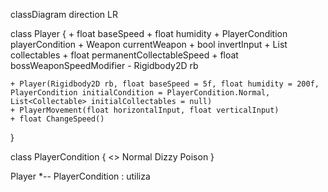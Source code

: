 classDiagram
  direction LR

  class Player {
    + float baseSpeed
    + float humidity
    + PlayerCondition playerCondition
    + Weapon currentWeapon
    + bool invertInput
    + List<Collectable> collectables
    + float permanentCollectableSpeed
    + float bossWeaponSpeedModifier
    - Rigidbody2D rb
    
    + Player(Rigidbody2D rb, float baseSpeed = 5f, float humidity = 200f, PlayerCondition initialCondition = PlayerCondition.Normal, List<Collectable> initialCollectables = null)
    + PlayerMovement(float horizontalInput, float verticalInput)
    + float ChangeSpeed()
  }

  class PlayerCondition {
    <<enum>>
    Normal
    Dizzy
    Poison
  }

  Player *-- PlayerCondition : utiliza